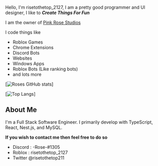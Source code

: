 Hello, I'm risetothetop_2127, I am a pretty good programmer and UI designer, I like to ***Create Things For Fun***

I am the owner of <a href="https://github.com/Pink-Rose-Studios">Pink Rose Studios</a>

I code things like
* Roblox Games
* Chrome Extensions
* Discord Bots
* Websites
* Windows Apps
* Roblox Bots (Like ranking bots)
* and lots more

[![Roses GitHub stats](https://github-readme-stats.vercel.app/api?username=risetothetop2127&show_icons=true&layout=compact&theme=dark)]

[![Top Langs](https://github-readme-stats.vercel.app/api/top-langs/?username=badcc&layout=compact&theme=dark)]


## About Me

I'm a Full Stack Software Engineer. I primarily develop with TypeScript, React, Nest.js, and MySQL. 

<strong>If you wish to contact me then feel free to do so</strong>
* Discord : -Rose-#1305
* Roblox : risetothetop_2127
* Twitter @risetothetop211
